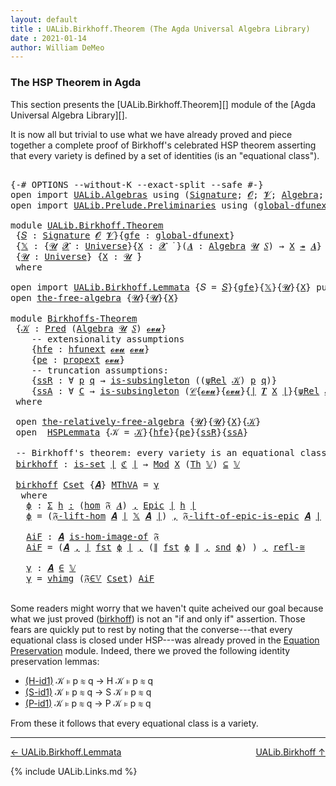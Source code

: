 ```yaml
---
layout: default
title : UALib.Birkhoff.Theorem (The Agda Universal Algebra Library)
date : 2021-01-14
author: William DeMeo
---
```


### <a id="the-hsp-theorem-in-agda">The HSP Theorem in Agda</a>

This section presents the [UALib.Birkhoff.Theorem][] module of the [Agda Universal Algebra Library][].

It is now all but trivial to use what we have already proved and piece together a complete proof of Birkhoff's celebrated HSP theorem asserting that every variety is defined by a set of identities (is an "equational class").

<pre class="Agda">

<a id="543" class="Symbol">{-#</a> <a id="547" class="Keyword">OPTIONS</a> <a id="555" class="Pragma">--without-K</a> <a id="567" class="Pragma">--exact-split</a> <a id="581" class="Pragma">--safe</a> <a id="588" class="Symbol">#-}</a>
<a id="592" class="Keyword">open</a> <a id="597" class="Keyword">import</a> <a id="604" href="UALib.Algebras.html" class="Module">UALib.Algebras</a> <a id="619" class="Keyword">using</a> <a id="625" class="Symbol">(</a><a id="626" href="UALib.Algebras.Signatures.html#1452" class="Function">Signature</a><a id="635" class="Symbol">;</a> <a id="637" href="universes.html#613" class="Generalizable">𝓞</a><a id="638" class="Symbol">;</a> <a id="640" href="universes.html#617" class="Generalizable">𝓥</a><a id="641" class="Symbol">;</a> <a id="643" href="UALib.Algebras.Algebras.html#811" class="Function">Algebra</a><a id="650" class="Symbol">;</a> <a id="652" href="UALib.Algebras.Algebras.html#3925" class="Function Operator">_↠_</a><a id="655" class="Symbol">)</a>
<a id="657" class="Keyword">open</a> <a id="662" class="Keyword">import</a> <a id="669" href="UALib.Prelude.Preliminaries.html" class="Module">UALib.Prelude.Preliminaries</a> <a id="697" class="Keyword">using</a> <a id="703" class="Symbol">(</a><a id="704" href="MGS-Subsingleton-Theorems.html#3468" class="Function">global-dfunext</a><a id="718" class="Symbol">;</a> <a id="720" href="universes.html#551" class="Postulate">Universe</a><a id="728" class="Symbol">;</a> <a id="730" href="universes.html#758" class="Function Operator">_̇</a><a id="732" class="Symbol">)</a>

<a id="735" class="Keyword">module</a> <a id="742" href="UALib.Birkhoff.Theorem.html" class="Module">UALib.Birkhoff.Theorem</a>
 <a id="766" class="Symbol">{</a><a id="767" href="UALib.Birkhoff.Theorem.html#767" class="Bound">𝑆</a> <a id="769" class="Symbol">:</a> <a id="771" href="UALib.Algebras.Signatures.html#1452" class="Function">Signature</a> <a id="781" href="universes.html#613" class="Generalizable">𝓞</a> <a id="783" href="universes.html#617" class="Generalizable">𝓥</a><a id="784" class="Symbol">}{</a><a id="786" href="UALib.Birkhoff.Theorem.html#786" class="Bound">gfe</a> <a id="790" class="Symbol">:</a> <a id="792" href="MGS-Subsingleton-Theorems.html#3468" class="Function">global-dfunext</a><a id="806" class="Symbol">}</a>
 <a id="809" class="Symbol">{</a><a id="810" href="UALib.Birkhoff.Theorem.html#810" class="Bound">𝕏</a> <a id="812" class="Symbol">:</a> <a id="814" class="Symbol">{</a><a id="815" href="UALib.Birkhoff.Theorem.html#815" class="Bound">𝓤</a> <a id="817" href="UALib.Birkhoff.Theorem.html#817" class="Bound">𝓧</a> <a id="819" class="Symbol">:</a> <a id="821" href="universes.html#551" class="Postulate">Universe</a><a id="829" class="Symbol">}{</a><a id="831" href="UALib.Birkhoff.Theorem.html#831" class="Bound">X</a> <a id="833" class="Symbol">:</a> <a id="835" href="UALib.Birkhoff.Theorem.html#817" class="Bound">𝓧</a> <a id="837" href="universes.html#758" class="Function Operator">̇</a> <a id="839" class="Symbol">}(</a><a id="841" href="UALib.Birkhoff.Theorem.html#841" class="Bound">𝑨</a> <a id="843" class="Symbol">:</a> <a id="845" href="UALib.Algebras.Algebras.html#811" class="Function">Algebra</a> <a id="853" href="UALib.Birkhoff.Theorem.html#815" class="Bound">𝓤</a> <a id="855" href="UALib.Birkhoff.Theorem.html#767" class="Bound">𝑆</a><a id="856" class="Symbol">)</a> <a id="858" class="Symbol">→</a> <a id="860" href="UALib.Birkhoff.Theorem.html#831" class="Bound">X</a> <a id="862" href="UALib.Algebras.Algebras.html#3925" class="Function Operator">↠</a> <a id="864" href="UALib.Birkhoff.Theorem.html#841" class="Bound">𝑨</a><a id="865" class="Symbol">}</a>
 <a id="868" class="Symbol">{</a><a id="869" href="UALib.Birkhoff.Theorem.html#869" class="Bound">𝓤</a> <a id="871" class="Symbol">:</a> <a id="873" href="universes.html#551" class="Postulate">Universe</a><a id="881" class="Symbol">}</a> <a id="883" class="Symbol">{</a><a id="884" href="UALib.Birkhoff.Theorem.html#884" class="Bound">X</a> <a id="886" class="Symbol">:</a> <a id="888" href="UALib.Birkhoff.Theorem.html#869" class="Bound">𝓤</a> <a id="890" href="universes.html#758" class="Function Operator">̇</a><a id="891" class="Symbol">}</a>
 <a id="894" class="Keyword">where</a>

<a id="901" class="Keyword">open</a> <a id="906" class="Keyword">import</a> <a id="913" href="UALib.Birkhoff.Lemmata.html" class="Module">UALib.Birkhoff.Lemmata</a> <a id="936" class="Symbol">{</a><a id="937" class="Argument">𝑆</a> <a id="939" class="Symbol">=</a> <a id="941" href="UALib.Birkhoff.Theorem.html#767" class="Bound">𝑆</a><a id="942" class="Symbol">}{</a><a id="944" href="UALib.Birkhoff.Theorem.html#786" class="Bound">gfe</a><a id="947" class="Symbol">}{</a><a id="949" href="UALib.Birkhoff.Theorem.html#810" class="Bound">𝕏</a><a id="950" class="Symbol">}{</a><a id="952" href="UALib.Birkhoff.Theorem.html#869" class="Bound">𝓤</a><a id="953" class="Symbol">}{</a><a id="955" href="UALib.Birkhoff.Theorem.html#884" class="Bound">X</a><a id="956" class="Symbol">}</a> <a id="958" class="Keyword">public</a>
<a id="965" class="Keyword">open</a> <a id="970" href="UALib.Birkhoff.FreeAlgebra.html#2671" class="Module">the-free-algebra</a> <a id="987" class="Symbol">{</a><a id="988" href="UALib.Birkhoff.Theorem.html#869" class="Bound">𝓤</a><a id="989" class="Symbol">}{</a><a id="991" href="UALib.Birkhoff.Theorem.html#869" class="Bound">𝓤</a><a id="992" class="Symbol">}{</a><a id="994" href="UALib.Birkhoff.Theorem.html#884" class="Bound">X</a><a id="995" class="Symbol">}</a>

<a id="998" class="Keyword">module</a> <a id="Birkhoffs-Theorem"></a><a id="1005" href="UALib.Birkhoff.Theorem.html#1005" class="Module">Birkhoffs-Theorem</a>
 <a id="1024" class="Symbol">{</a><a id="1025" href="UALib.Birkhoff.Theorem.html#1025" class="Bound">𝒦</a> <a id="1027" class="Symbol">:</a> <a id="1029" href="UALib.Relations.Unary.html#1066" class="Function">Pred</a> <a id="1034" class="Symbol">(</a><a id="1035" href="UALib.Algebras.Algebras.html#811" class="Function">Algebra</a> <a id="1043" href="UALib.Birkhoff.Theorem.html#869" class="Bound">𝓤</a> <a id="1045" href="UALib.Birkhoff.Theorem.html#767" class="Bound">𝑆</a><a id="1046" class="Symbol">)</a> <a id="1048" href="UALib.Birkhoff.FreeAlgebra.html#2722" class="Function">𝓸𝓿𝓾</a><a id="1051" class="Symbol">}</a>
    <a id="1057" class="Comment">-- extensionality assumptions</a>
    <a id="1091" class="Symbol">{</a><a id="1092" href="UALib.Birkhoff.Theorem.html#1092" class="Bound">hfe</a> <a id="1096" class="Symbol">:</a> <a id="1098" href="MGS-FunExt-from-Univalence.html#2235" class="Function">hfunext</a> <a id="1106" href="UALib.Birkhoff.FreeAlgebra.html#2722" class="Function">𝓸𝓿𝓾</a> <a id="1110" href="UALib.Birkhoff.FreeAlgebra.html#2722" class="Function">𝓸𝓿𝓾</a><a id="1113" class="Symbol">}</a>
    <a id="1119" class="Symbol">{</a><a id="1120" href="UALib.Birkhoff.Theorem.html#1120" class="Bound">pe</a> <a id="1123" class="Symbol">:</a> <a id="1125" href="MGS-Powerset.html#382" class="Function">propext</a> <a id="1133" href="UALib.Birkhoff.FreeAlgebra.html#2722" class="Function">𝓸𝓿𝓾</a><a id="1136" class="Symbol">}</a>
    <a id="1142" class="Comment">-- truncation assumptions:</a>
    <a id="1173" class="Symbol">{</a><a id="1174" href="UALib.Birkhoff.Theorem.html#1174" class="Bound">ssR</a> <a id="1178" class="Symbol">:</a> <a id="1180" class="Symbol">∀</a> <a id="1182" href="UALib.Birkhoff.Theorem.html#1182" class="Bound">p</a> <a id="1184" href="UALib.Birkhoff.Theorem.html#1184" class="Bound">q</a> <a id="1186" class="Symbol">→</a> <a id="1188" href="MGS-Basic-UF.html#743" class="Function">is-subsingleton</a> <a id="1204" class="Symbol">((</a><a id="1206" href="UALib.Birkhoff.FreeAlgebra.html#4669" class="Function">ψRel</a> <a id="1211" href="UALib.Birkhoff.Theorem.html#1025" class="Bound">𝒦</a><a id="1212" class="Symbol">)</a> <a id="1214" href="UALib.Birkhoff.Theorem.html#1182" class="Bound">p</a> <a id="1216" href="UALib.Birkhoff.Theorem.html#1184" class="Bound">q</a><a id="1217" class="Symbol">)}</a>
    <a id="1224" class="Symbol">{</a><a id="1225" href="UALib.Birkhoff.Theorem.html#1225" class="Bound">ssA</a> <a id="1229" class="Symbol">:</a> <a id="1231" class="Symbol">∀</a> <a id="1233" href="UALib.Birkhoff.Theorem.html#1233" class="Bound">C</a> <a id="1235" class="Symbol">→</a> <a id="1237" href="MGS-Basic-UF.html#743" class="Function">is-subsingleton</a> <a id="1253" class="Symbol">(</a><a id="1254" href="UALib.Relations.Quotients.html#1110" class="Function">𝒞</a><a id="1255" class="Symbol">{</a><a id="1256" href="UALib.Birkhoff.FreeAlgebra.html#2722" class="Function">𝓸𝓿𝓾</a><a id="1259" class="Symbol">}{</a><a id="1261" href="UALib.Birkhoff.FreeAlgebra.html#2722" class="Function">𝓸𝓿𝓾</a><a id="1264" class="Symbol">}{</a><a id="1266" href="UALib.Prelude.Preliminaries.html#10371" class="Function Operator">∣</a> <a id="1268" href="UALib.Terms.Free.html#1035" class="Function">𝑻</a> <a id="1270" href="UALib.Birkhoff.Theorem.html#884" class="Bound">X</a> <a id="1272" href="UALib.Prelude.Preliminaries.html#10371" class="Function Operator">∣</a><a id="1273" class="Symbol">}{</a><a id="1275" href="UALib.Birkhoff.FreeAlgebra.html#4669" class="Function">ψRel</a> <a id="1280" href="UALib.Birkhoff.Theorem.html#1025" class="Bound">𝒦</a><a id="1281" class="Symbol">}</a> <a id="1283" href="UALib.Birkhoff.Theorem.html#1233" class="Bound">C</a><a id="1284" class="Symbol">)}</a>
 <a id="1288" class="Keyword">where</a>

 <a id="1296" class="Keyword">open</a> <a id="1301" href="UALib.Birkhoff.FreeAlgebra.html#6541" class="Module">the-relatively-free-algebra</a> <a id="1329" class="Symbol">{</a><a id="1330" href="UALib.Birkhoff.Theorem.html#869" class="Bound">𝓤</a><a id="1331" class="Symbol">}{</a><a id="1333" href="UALib.Birkhoff.Theorem.html#869" class="Bound">𝓤</a><a id="1334" class="Symbol">}{</a><a id="1336" href="UALib.Birkhoff.Theorem.html#884" class="Bound">X</a><a id="1337" class="Symbol">}{</a><a id="1339" href="UALib.Birkhoff.Theorem.html#1025" class="Bound">𝒦</a><a id="1340" class="Symbol">}</a>
 <a id="1343" class="Keyword">open</a>  <a id="1349" href="UALib.Birkhoff.Lemmata.html#1130" class="Module">HSPLemmata</a> <a id="1360" class="Symbol">{</a><a id="1361" class="Argument">𝒦</a> <a id="1363" class="Symbol">=</a> <a id="1365" href="UALib.Birkhoff.Theorem.html#1025" class="Bound">𝒦</a><a id="1366" class="Symbol">}{</a><a id="1368" href="UALib.Birkhoff.Theorem.html#1092" class="Bound">hfe</a><a id="1371" class="Symbol">}{</a><a id="1373" href="UALib.Birkhoff.Theorem.html#1120" class="Bound">pe</a><a id="1375" class="Symbol">}{</a><a id="1377" href="UALib.Birkhoff.Theorem.html#1174" class="Bound">ssR</a><a id="1380" class="Symbol">}{</a><a id="1382" href="UALib.Birkhoff.Theorem.html#1225" class="Bound">ssA</a><a id="1385" class="Symbol">}</a>

 <a id="1389" class="Comment">-- Birkhoff&#39;s theorem: every variety is an equational class.</a>
 <a id="Birkhoffs-Theorem.birkhoff"></a><a id="1451" href="UALib.Birkhoff.Theorem.html#1451" class="Function">birkhoff</a> <a id="1460" class="Symbol">:</a> <a id="1462" href="MGS-Basic-UF.html#1929" class="Function">is-set</a> <a id="1469" href="UALib.Prelude.Preliminaries.html#10371" class="Function Operator">∣</a> <a id="1471" href="UALib.Birkhoff.Lemmata.html#5547" class="Function">ℭ</a> <a id="1473" href="UALib.Prelude.Preliminaries.html#10371" class="Function Operator">∣</a> <a id="1475" class="Symbol">→</a> <a id="1477" href="UALib.Varieties.ModelTheory.html#3746" class="Function">Mod</a> <a id="1481" href="UALib.Birkhoff.Theorem.html#884" class="Bound">X</a> <a id="1483" class="Symbol">(</a><a id="1484" href="UALib.Varieties.ModelTheory.html#3061" class="Function">Th</a> <a id="1487" href="UALib.Birkhoff.Lemmata.html#5288" class="Function">𝕍</a><a id="1488" class="Symbol">)</a> <a id="1490" href="UALib.Relations.Unary.html#2949" class="Function Operator">⊆</a> <a id="1492" href="UALib.Birkhoff.Lemmata.html#5288" class="Function">𝕍</a>

 <a id="1496" href="UALib.Birkhoff.Theorem.html#1451" class="Function">birkhoff</a> <a id="1505" href="UALib.Birkhoff.Theorem.html#1505" class="Bound">Cset</a> <a id="1510" class="Symbol">{</a><a id="1511" href="UALib.Birkhoff.Theorem.html#1511" class="Bound">𝑨</a><a id="1512" class="Symbol">}</a> <a id="1514" href="UALib.Birkhoff.Theorem.html#1514" class="Bound">MThVA</a> <a id="1520" class="Symbol">=</a> <a id="1522" href="UALib.Birkhoff.Theorem.html#1733" class="Function">γ</a>
  <a id="1526" class="Keyword">where</a>
   <a id="1535" href="UALib.Birkhoff.Theorem.html#1535" class="Function">ϕ</a> <a id="1537" class="Symbol">:</a> <a id="1539" href="MGS-MLTT.html#3074" class="Function">Σ</a> <a id="1541" href="UALib.Birkhoff.Theorem.html#1541" class="Bound">h</a> <a id="1543" href="MGS-MLTT.html#3074" class="Function">꞉</a> <a id="1545" class="Symbol">(</a><a id="1546" href="UALib.Homomorphisms.Basic.html#2281" class="Function">hom</a> <a id="1550" href="UALib.Birkhoff.FreeAlgebra.html#6764" class="Function">𝔉</a> <a id="1552" href="UALib.Birkhoff.Theorem.html#1511" class="Bound">𝑨</a><a id="1553" class="Symbol">)</a> <a id="1555" href="MGS-MLTT.html#3074" class="Function">,</a> <a id="1557" href="UALib.Prelude.Inverses.html#2365" class="Function">Epic</a> <a id="1562" href="UALib.Prelude.Preliminaries.html#10371" class="Function Operator">∣</a> <a id="1564" href="UALib.Birkhoff.Theorem.html#1541" class="Bound">h</a> <a id="1566" href="UALib.Prelude.Preliminaries.html#10371" class="Function Operator">∣</a>
   <a id="1571" href="UALib.Birkhoff.Theorem.html#1535" class="Function">ϕ</a> <a id="1573" class="Symbol">=</a> <a id="1575" class="Symbol">(</a><a id="1576" href="UALib.Birkhoff.FreeAlgebra.html#7491" class="Function">𝔉-lift-hom</a> <a id="1587" href="UALib.Birkhoff.Theorem.html#1511" class="Bound">𝑨</a> <a id="1589" href="UALib.Prelude.Preliminaries.html#10371" class="Function Operator">∣</a> <a id="1591" href="UALib.Birkhoff.Theorem.html#810" class="Bound">𝕏</a> <a id="1593" href="UALib.Birkhoff.Theorem.html#1511" class="Bound">𝑨</a> <a id="1595" href="UALib.Prelude.Preliminaries.html#10371" class="Function Operator">∣</a><a id="1596" class="Symbol">)</a> <a id="1598" href="UALib.Prelude.Preliminaries.html#5763" class="InductiveConstructor Operator">,</a> <a id="1600" href="UALib.Birkhoff.FreeAlgebra.html#8038" class="Function">𝔉-lift-of-epic-is-epic</a> <a id="1623" href="UALib.Birkhoff.Theorem.html#1511" class="Bound">𝑨</a> <a id="1625" href="UALib.Prelude.Preliminaries.html#10371" class="Function Operator">∣</a> <a id="1627" href="UALib.Birkhoff.Theorem.html#810" class="Bound">𝕏</a> <a id="1629" href="UALib.Birkhoff.Theorem.html#1511" class="Bound">𝑨</a> <a id="1631" href="UALib.Prelude.Preliminaries.html#10371" class="Function Operator">∣</a>  <a id="1634" href="UALib.Prelude.Preliminaries.html#10452" class="Function Operator">∥</a> <a id="1636" href="UALib.Birkhoff.Theorem.html#810" class="Bound">𝕏</a> <a id="1638" href="UALib.Birkhoff.Theorem.html#1511" class="Bound">𝑨</a> <a id="1640" href="UALib.Prelude.Preliminaries.html#10452" class="Function Operator">∥</a>

   <a id="1646" href="UALib.Birkhoff.Theorem.html#1646" class="Function">AiF</a> <a id="1650" class="Symbol">:</a> <a id="1652" href="UALib.Birkhoff.Theorem.html#1511" class="Bound">𝑨</a> <a id="1654" href="UALib.Homomorphisms.HomomorphicImages.html#1368" class="Function Operator">is-hom-image-of</a> <a id="1670" href="UALib.Birkhoff.FreeAlgebra.html#6764" class="Function">𝔉</a>
   <a id="1675" href="UALib.Birkhoff.Theorem.html#1646" class="Function">AiF</a> <a id="1679" class="Symbol">=</a> <a id="1681" class="Symbol">(</a><a id="1682" href="UALib.Birkhoff.Theorem.html#1511" class="Bound">𝑨</a> <a id="1684" href="UALib.Prelude.Preliminaries.html#5763" class="InductiveConstructor Operator">,</a> <a id="1686" href="UALib.Prelude.Preliminaries.html#10371" class="Function Operator">∣</a> <a id="1688" href="UALib.Prelude.Preliminaries.html#10375" class="Function">fst</a> <a id="1692" href="UALib.Birkhoff.Theorem.html#1535" class="Function">ϕ</a> <a id="1694" href="UALib.Prelude.Preliminaries.html#10371" class="Function Operator">∣</a> <a id="1696" href="UALib.Prelude.Preliminaries.html#5763" class="InductiveConstructor Operator">,</a> <a id="1698" class="Symbol">(</a><a id="1699" href="UALib.Prelude.Preliminaries.html#10452" class="Function Operator">∥</a> <a id="1701" href="UALib.Prelude.Preliminaries.html#10375" class="Function">fst</a> <a id="1705" href="UALib.Birkhoff.Theorem.html#1535" class="Function">ϕ</a> <a id="1707" href="UALib.Prelude.Preliminaries.html#10452" class="Function Operator">∥</a> <a id="1709" href="UALib.Prelude.Preliminaries.html#5763" class="InductiveConstructor Operator">,</a> <a id="1711" href="UALib.Prelude.Preliminaries.html#10456" class="Function">snd</a> <a id="1715" href="UALib.Birkhoff.Theorem.html#1535" class="Function">ϕ</a><a id="1716" class="Symbol">)</a> <a id="1718" class="Symbol">)</a> <a id="1720" href="UALib.Prelude.Preliminaries.html#5763" class="InductiveConstructor Operator">,</a> <a id="1722" href="UALib.Homomorphisms.Isomorphisms.html#2289" class="Function">refl-≅</a>

   <a id="1733" href="UALib.Birkhoff.Theorem.html#1733" class="Function">γ</a> <a id="1735" class="Symbol">:</a> <a id="1737" href="UALib.Birkhoff.Theorem.html#1511" class="Bound">𝑨</a> <a id="1739" href="UALib.Relations.Unary.html#2667" class="Function Operator">∈</a> <a id="1741" href="UALib.Birkhoff.Lemmata.html#5288" class="Function">𝕍</a>
   <a id="1746" href="UALib.Birkhoff.Theorem.html#1733" class="Function">γ</a> <a id="1748" class="Symbol">=</a> <a id="1750" href="UALib.Varieties.Varieties.html#5895" class="InductiveConstructor">vhimg</a> <a id="1756" class="Symbol">(</a><a id="1757" href="UALib.Birkhoff.Lemmata.html#9255" class="Function">𝔉∈𝕍</a> <a id="1761" href="UALib.Birkhoff.Theorem.html#1505" class="Bound">Cset</a><a id="1765" class="Symbol">)</a> <a id="1767" href="UALib.Birkhoff.Theorem.html#1646" class="Function">AiF</a>

</pre>

Some readers might worry that we haven't quite acheived our goal because what we just proved (<a href="https://ualib.gitlab.io/UALib.Birkhoff.Theorem.html#1487">birkhoff</a>) is not an "if and only if" assertion. Those fears are quickly put to rest by noting that the converse---that every equational class is closed under HSP---was already proved in the [Equation Preservation](UALib.Varieties.Preservation.html) module. Indeed, there we proved the following identity preservation lemmas:

* [(H-id1)](https://ualib.gitlab.io/UALib.Varieties.Preservation.html#964) 𝒦 ⊧ p ≋ q → H 𝒦 ⊧ p ≋ q
* [(S-id1)](https://ualib.gitlab.io/UALib.Varieties.Preservation.html#2592) 𝒦 ⊧ p ≋ q → S 𝒦 ⊧ p ≋ q
* [(P-id1)](https://ualib.gitlab.io/UALib.Varieties.Preservation.html#4111) 𝒦 ⊧ p ≋ q → P 𝒦 ⊧ p ≋ q

From these it follows that every equational class is a variety.

--------------------------------------------

[← UALib.Birkhoff.Lemmata](UALib.Birkhoff.Lemmata.html)
<span style="float:right;">[UALib.Birkhoff ↑](UALib.Birkhoff.html)</span>

{% include UALib.Links.md %}

